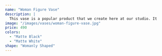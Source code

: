 ```yaml
---
name: "Woman Figure Vase"
description: |
  This vase is a popular product that we create here at our studio. It is a vase celebrating the womanly body and is a beautiful and different centerpiece to anyone's collection.
image: "/images/vases/woman-figure-vase.jpg"
price: 490
colors:
  - "Matte Black"
  - "Matte White"
shape: "Womanly Shaped"
---
```

